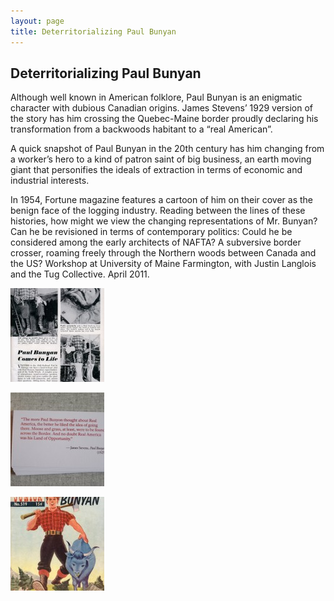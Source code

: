 ```yaml
---
layout: page
title: Deterritorializing Paul Bunyan
---
```


<div class="page-header">
  <h2>Deterritorializing Paul Bunyan</h2>
</div>
<p>Although well known in American folklore, Paul Bunyan is an enigmatic character with dubious Canadian origins. James Stevens’ 1929 version of the story has him crossing the Quebec-Maine border proudly declaring his transformation from a backwoods habitant to a “real American”.</p>
<p>A quick snapshot of Paul Bunyan in the 20th century has him changing from a worker’s hero to a kind of patron saint of big business, an earth moving giant that personifies the ideals of extraction in terms of economic and industrial interests.</p>
<p>In 1954, Fortune magazine features a cartoon of him on their cover as the benign face of the logging industry. Reading between the lines of these histories, how might we view the changing representations of Mr. Bunyan? Can he be revisioned in terms of contemporary politics: Could he be considered among the early architects of NAFTA? A subversive border crosser, roaming freely through the Northern woods between Canada and the US? Workshop at University of Maine Farmington, with Justin Langlois and the Tug Collective. April 2011.</p>

<div id='gallery-1' class='gallery galleryid-184 gallery-columns-3 gallery-size-thumbnail'><dl class='gallery-item'>
  <dt class='gallery-icon portrait'>
    <a href='/assets/img/Section3B3-661x1024.jpg' title="Section3B3" data-rl_title="Section3B3" class="rl-gallery-link" data-rl_caption="" data-rel="lightbox-gallery-1"><img width="150" height="150" src="/assets/img/Section3B3-150x150.jpg" class="attachment-thumbnail size-thumbnail" alt="" loading="lazy" /></a>
  </dt></dl><dl class='gallery-item'>
  <dt class='gallery-icon landscape'>
    <a href='/assets/img/Section3B2-1024x768.jpg' title="Section3B2" data-rl_title="Section3B2" class="rl-gallery-link" data-rl_caption="" data-rel="lightbox-gallery-1"><img width="150" height="150" src="/assets/img/Section3B2-150x150.jpg" class="attachment-thumbnail size-thumbnail" alt="" loading="lazy" /></a>
  </dt></dl><dl class='gallery-item'>
  <dt class='gallery-icon portrait'>
    <a href='/assets/img/Cover.jpg' title="Cover" data-rl_title="Cover" class="rl-gallery-link" data-rl_caption="" data-rel="lightbox-gallery-1"><img width="150" height="150" src="/assets/img/Cover-150x150.jpg" class="attachment-thumbnail size-thumbnail" alt="" loading="lazy" /></a>
  </dt></dl><br style="clear: both" />
</div>
